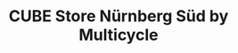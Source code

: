 ---
title: "CUBE Store Nürnberg Süd by Multicycle"
url: /nuernberg/cube-store-nuernberg-sued-by-multicycle/
shop: Fahrrad
---